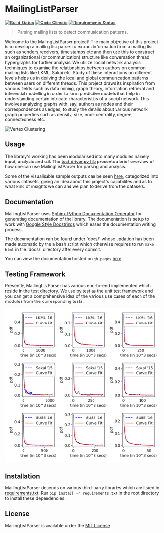 # MailingListParser

[![Build Status](https://travis-ci.org/prasadtalasila/MailingListParser.svg?branch=development)](https://travis-ci.org/prasadtalasila/MailingListParser) 
[![Code Climate](https://codeclimate.com/github/prasadtalasila/MailingListParser/badges/gpa.svg)](https://codeclimate.com/github/prasadtalasila/MailingListParser) 
[![Requirements Status](https://requires.io/github/prasadtalasila/MailingListParser/requirements.svg?branch=master)](https://requires.io/github/prasadtalasila/MailingListParser/requirements/?branch=master)

> Parsing mailing lists to detect communication patterns.

Welcome to the MailingListParser project! The main objective of this project is to develop a mailing list parser to extract information from a mailing list such as senders,receivers, time stamps etc and then use this to construct an organizational (or communication) structure like conversation thread hypergraphs for further analysis. We utilize social network analysis techniques to examine the relationships between authors on common mailing lists like LKML, Sakai etc. Study of these interactions on different levels helps us in deriving the local and global communication patterns between users on different threads. This project draws its inspiration from various fields such as data mining, graph theory, information retrieval and inferential modelling in order to form predictive models that help in understanding certain intricate characteristics of a social network. This involves analyzing graphs with, say, authors as nodes and their correspondences as edges, to study the details about various network graph properties such as density, size, node centrality, degree, connectedness etc.

![Vertex Clustering](https://raw.githubusercontent.com/prasadtalasila/MailingListParser/master/data/lkml/graphs/vertex_clustering_infomap.png)

## Usage

The library's working has been modularised into many modules namely input, analysis and util. The [test_driver.py file](https://github.com/achyudhk/Mailing-List-Network-Analyzer/blob/development/lib/test_driver.py) presents a brief overview of how one can use MailingListParser for parsing and analysis.

Some of the visualisable sample outputs can be seen [here](https://github.com/prasadtalasila/MailingListParser/tree/development/data), categorized into various datasets, giving an idea about this project's capabilites and as to what kind of insights we can and we plan to derive from the datasets.

## Documentation

MailingListParser uses [Sphinx Python Documentation Generator](http://www.sphinx-doc.org/en/stable/) for generating documentation of the library. The documentation is setup to work with [Google Style Docstrings](http://www.sphinx-doc.org/en/stable/ext/example_google.html) which eases the documentation writing process.

The documentation can be found under 'docs/' whose updation has been made automatic by the a bash script which otherwise requires to run `make html` in the 'docs/' directory after every commit.

You can view the documentation hosted on `gh-pages` [here](http://prasadtalasila.github.io/MailingListParser/).

## Testing Framework

Presently, MailingListParser has various end-to-end implemented which reside in the [test directory](https://github.com/prasadtalasila/MailingListParser/tree/development/test/). We use py.test as the unit test framework and you can get a comprehensive idea of the various use cases of each of the modules from the corresponding tests.

![Conversation Characteristics](https://raw.githubusercontent.com/achyudhk/Mailing-List-Network-Analyzer/development/data/sakai-devel/plots/conversation_chars.png)

## Installation

MailingListParser depends on various third-party libraries which are listed in [requirements.txt](https://github.com/prasadtalasila/MailingListParser/blob/development/requirements.txt). 
Run `pip install -r requirements.txt` in the root directory to install these dependencies.

## License

MailingListParser is available under the [MIT License](https://github.com/prasadtalasila/MailingListParser/tree/master/LISENCE.txt)
